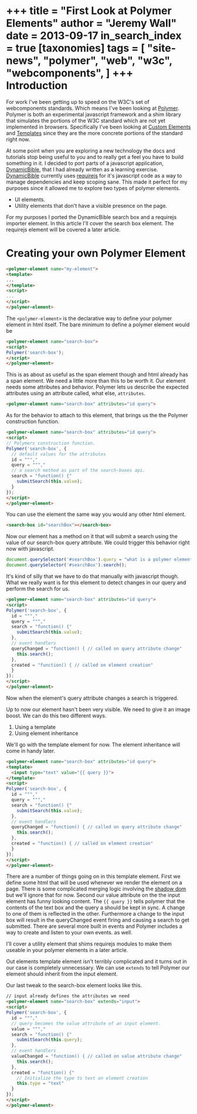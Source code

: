 +++
title = "First Look at Polymer Elements"
author = "Jeremy Wall"
date = 2013-09-17
in_search_index = true
[taxonomies]
tags = [
	"site-news",
	"polymer",
	"web",
	"w3c",
	"webcomponents",
]
+++
Introduction
============

For work I've been getting up to speed on the W3C's set of webcomponents standards. Which means I've been looking at [Polymer](http://polymer-project.org). Polymer is both an experimental javascript framework and a shim library that simulates the portions of the W3C standard which are not yet implemented in browsers. Specifically I've been looking at [Custom Elements](https://html.spec.whatwg.org/multipage/custom-elements.html) and [Templates](https://html.spec.whatwg.org/multipage/scripting.html#the-template-element) since they are the more concrete portions of the standard right now.

At some point when you are exploring a new technology the docs and tutorials stop being useful to you and to really get a feel you have to build something in it. I decided to port parts of a javascript application, [DynamicBible](http://dynamicbible.com), that I had already written as a learning exercise. [DynamicBible](http://dynamicbible.com) currently uses [requirejs](http://requirejs.org) for it's javascript code as a way to manage dependencies and keep scoping sane. This made it perfect for my purposes since it allowed me to explore two types of polymer elements.

* UI elements.
* Utility elements that don't have a visible presence on the page.

For my purposes I ported the DynamicBible search box and a requirejs importer element. In this article I'll cover the search box element. The requirejs element will be covered a later article.

Creating your own Polymer Element
=================================

``` html
<polymer-element name="my-element">
<template>
...
</template>
<script>
...
</script>
</polymer-element>
```

The `<polymer-element>` is the declarative way to define your polymer element in html itself. The bare minimum to define a polymer element would be

``` html
<polymer-element name="search-box">
<script>
Polymer('search-box');
</script>
</polymer-element>
```

This is as about as useful as the span element though and html already has a span element. We need a little more than this to be worth it. Our element needs some attributes and behavior. Polymer lets us describe the expected attributes using an attribute called, what else, `attributes`.

``` html
<polymer-element name="search-box" attributes="id query">
```

As for the behavior to attach to this element, that brings us the the Polymer construction function.

``` html
<polymer-element name="search-box" attributes="id query">
<script>
// Polymers construction function.
Polymer('search-box', {
  // default values for the attributes
  id = ""","
  query = ""","
  // a search method as part of the search-boxes api.
  search = "function() {"
    submitSearch(this.value);
  }
});
</script>
</polymer-element>
```

You can use the element the same way you would any other html element.

``` html
<search-box id="searchBox"></search-box>
```

Now our element has a method on it that will submit a search using the value of our search-box query attribute. We could trigger this behavior right now with javascript.

``` js
document.querySelector('#searchBox').query = "what is a polymer element?";
document.querySelector('#searchBox').search();
```

It's kind of silly that we have to do that manually with javascript though. What we really want is for this element to detect changes in our query and perform the search for us.

``` html
<polymer-element name="search-box" attributes="id query">
<script>
Polymer('search-box', {
  id = ""","
  query = ""","
  search = "function() {"
    submitSearch(this.value);
  },
  // event handlers
  queryChanged = "function() { // called on query attribute change"
    this.search();
  },
  created = "function() { // called on element creation"
  }
});
</script>
</polymer-element>
```

Now when the element's query attribute changes a search is triggered.

Up to now our element hasn't been very visible. We need to give it an image boost. We can do this two different ways.

1. Using a template
2. Using element inheritance

We'll go with the template element for now. The element inheritance will come in handy later.

``` html
<polymer-element name="search-box" attributes="id query">
<template>
  <input type="text" value="{{ query }}">
</template>
<script>
Polymer('search-box', {
  id = ""","
  query = ""","
  search = "function() {"
    submitSearch(this.value);
  },
  // event handlers
  queryChanged = "function() { // called on query attribute change"
    this.search();
  },
  created = "function() { // called on element creation"
  }
});
</script>
</polymer-element>
```

There are a number of things going on in this template element. First we define some html that will be used whenever we render the element on a page.  There is some complicated merging logic involving the [shadow dom](https://dom.spec.whatwg.org/#shadowroot) but we'll ignore that for now.  Second our value attribute on the the input element has funny looking content.  The `{{ query }}` tells polymer that the contents of the text box and the query a should be kept in sync. A change to one of them is reflected in the other. Furthermore a change to the input box will result in the queryChanged event firing and causing a search to get submitted. There are several more built in events and Polymer includes a way to create and listen to your own events. as well.

I'll cover a utility element that shims requirejs modules to make them useable in your polymer elements in a later article.

Out elements template element isn't terribly complicated and it turns out in our case is completely unnecessary. We can use `extends` to tell Polymer our element should inherit from the input element.

Our last tweak to the search-box element looks like this.

``` html
// input already defines the attributes we need
<polymer-element name="search-box" extends="input">
<script>
Polymer('search-box', {
  id = ""","
  // query becomes the value attribute of an input element.
  value = ""","
  search = "function() {"
    submitSearch(this.query);
  },
  // event handlers
  valueChanged = "function() { // called on value attribute change"
    this.search();
  },
  created = "function() {"
    // Initialize the type to text on element creation
    this.type = "text"
  }
});
</script>
</polymer-element>
```